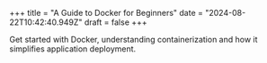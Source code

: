 +++
title = "A Guide to Docker for Beginners"
date = "2024-08-22T10:42:40.949Z"
draft = false
+++

  Get started with Docker, understanding containerization and how it simplifies application deployment.
        